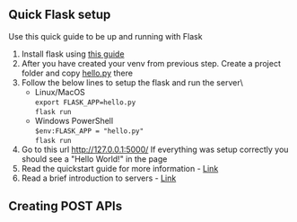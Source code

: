 ## Quick Flask setup
Use this quick guide to be up and running with Flask
1. Install flask using [this guide](https://flask.palletsprojects.com/en/1.0.x/installation/#installation)
2. After you have created your venv from previous step. Create a project folder and copy [hello.py](hello.py) there
3. Follow the below lines to setup the flask and run the server\
    - Linux/MacOS\
    `export FLASK_APP=hello.py`\
    `flask run`
    - Windows PowerShell\
    `$env:FLASK_APP = "hello.py"`\
    `flask run`
4. Go to this url http://127.0.0.1:5000/
If everything was setup correctly you should see a "Hello World!" in the page
5. Read the quickstart guide for more information - [Link](https://flask.palletsprojects.com/en/1.0.x/quickstart/#quickstart)
6. Read a brief introduction to servers - [Link](https://nceas.github.io/oss-lessons/servers-networks-command-line/1-servers-net.html)

## Creating POST APIs
